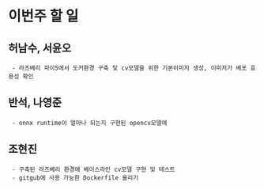  # 이번주 할 일

   ## 허남수, 서윤오
     - 라즈베리 파이5에서 도커환경 구축 및 cv모델을 위한 기본이미지 생성, 이미지가 베포 효용성 확인
        
   ## 반석, 나영준 
     - onnx runtime이 얼마나 되는지 구현된 opencv모델에 
        
   ## 조현진
     - 구축된 라즈베리 환경에 베이스라인 cv모델 구현 및 테스트
     - gitgub에 사용 가능한 Dockerfile 올리기
